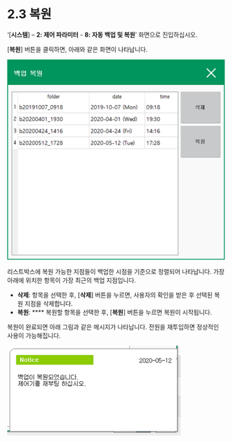 # 2.3 복원

‘\[**시스템**] – **2: 제어 파라미터** - **8: 자동 백업 및 복원**’ 화면으로 진입하십시오.

\[**복원**] 버튼을 클릭하면, 아래와 같은 화면이 나타납니다.

![그림 2.4 복원 대화상자](../_assets/image.png)

리스트박스에 복원 가능한 지점들이 백업한 시점을 기준으로 정렬되어 나타납니다. 가장 아래에 위치한 항목이 가장 최근의 백업 지점입니다.

* **삭제**: 항목을 선택한 후, \[**삭제**] 버튼을 누르면, 사용자의 확인을 받은 후 선택된 복원 지점을 삭제합니다.
* **복원**: **** 복원할 항목을 선택한 후, \[**복원**] 버튼을 누르면 복원이 시작됩니다.

복원이 완료되면 아래 그림과 같은 메시지가 나타납니다. 전원을 재투입하면 정상적인 사용이 가능해집니다.

![그림 2.5 복원 완료](<../_assets/image (5).png>)
